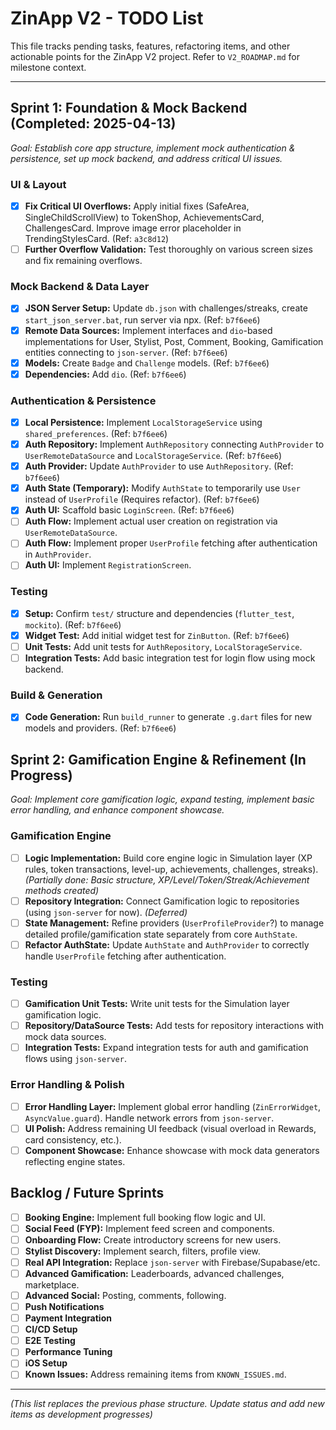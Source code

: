 # ZinApp V2 - TODO List

This file tracks pending tasks, features, refactoring items, and other actionable points for the ZinApp V2 project. Refer to `V2_ROADMAP.md` for milestone context.

---

## Sprint 1: Foundation & Mock Backend (Completed: 2025-04-13)
*Goal: Establish core app structure, implement mock authentication & persistence, set up mock backend, and address critical UI issues.*

### UI & Layout
- [x] **Fix Critical UI Overflows:** Apply initial fixes (SafeArea, SingleChildScrollView) to TokenShop, AchievementsCard, ChallengesCard. Improve image error placeholder in TrendingStylesCard. (Ref: `a3c8d12`)
- [ ] **Further Overflow Validation:** Test thoroughly on various screen sizes and fix remaining overflows.

### Mock Backend & Data Layer
- [x] **JSON Server Setup:** Update `db.json` with challenges/streaks, create `start_json_server.bat`, run server via npx. (Ref: `b7f6ee6`)
- [x] **Remote Data Sources:** Implement interfaces and `dio`-based implementations for User, Stylist, Post, Comment, Booking, Gamification entities connecting to `json-server`. (Ref: `b7f6ee6`)
- [x] **Models:** Create `Badge` and `Challenge` models. (Ref: `b7f6ee6`)
- [x] **Dependencies:** Add `dio`. (Ref: `b7f6ee6`)

### Authentication & Persistence
- [x] **Local Persistence:** Implement `LocalStorageService` using `shared_preferences`. (Ref: `b7f6ee6`)
- [x] **Auth Repository:** Implement `AuthRepository` connecting `AuthProvider` to `UserRemoteDataSource` and `LocalStorageService`. (Ref: `b7f6ee6`)
- [x] **Auth Provider:** Update `AuthProvider` to use `AuthRepository`. (Ref: `b7f6ee6`)
- [x] **Auth State (Temporary):** Modify `AuthState` to temporarily use `User` instead of `UserProfile` (Requires refactor). (Ref: `b7f6ee6`)
- [x] **Auth UI:** Scaffold basic `LoginScreen`. (Ref: `b7f6ee6`)
- [ ] **Auth Flow:** Implement actual user creation on registration via `UserRemoteDataSource`.
- [ ] **Auth Flow:** Implement proper `UserProfile` fetching after authentication in `AuthProvider`.
- [ ] **Auth UI:** Implement `RegistrationScreen`.

### Testing
- [x] **Setup:** Confirm `test/` structure and dependencies (`flutter_test`, `mockito`). (Ref: `b7f6ee6`)
- [x] **Widget Test:** Add initial widget test for `ZinButton`. (Ref: `b7f6ee6`)
- [ ] **Unit Tests:** Add unit tests for `AuthRepository`, `LocalStorageService`.
- [ ] **Integration Tests:** Add basic integration test for login flow using mock backend.

### Build & Generation
- [x] **Code Generation:** Run `build_runner` to generate `.g.dart` files for new models and providers. (Ref: `b7f6ee6`)

## Sprint 2: Gamification Engine & Refinement (In Progress)
*Goal: Implement core gamification logic, expand testing, implement basic error handling, and enhance component showcase.*

### Gamification Engine
- [ ] **Logic Implementation:** Build core engine logic in Simulation layer (XP rules, token transactions, level-up, achievements, challenges, streaks). *(Partially done: Basic structure, XP/Level/Token/Streak/Achievement methods created)*
- [ ] **Repository Integration:** Connect Gamification logic to repositories (using `json-server` for now). *(Deferred)*
- [ ] **State Management:** Refine providers (`UserProfileProvider`?) to manage detailed profile/gamification state separately from core `AuthState`.
- [ ] **Refactor AuthState:** Update `AuthState` and `AuthProvider` to correctly handle `UserProfile` fetching after authentication.

### Testing
- [ ] **Gamification Unit Tests:** Write unit tests for the Simulation layer gamification logic.
- [ ] **Repository/DataSource Tests:** Add tests for repository interactions with mock data sources.
- [ ] **Integration Tests:** Expand integration tests for auth and gamification flows using `json-server`.

### Error Handling & Polish
- [ ] **Error Handling Layer:** Implement global error handling (`ZinErrorWidget`, `AsyncValue.guard`). Handle network errors from `json-server`.
- [ ] **UI Polish:** Address remaining UI feedback (visual overload in Rewards, card consistency, etc.).
- [ ] **Component Showcase:** Enhance showcase with mock data generators reflecting engine states.

## Backlog / Future Sprints
- [ ] **Booking Engine:** Implement full booking flow logic and UI.
- [ ] **Social Feed (FYP):** Implement feed screen and components.
- [ ] **Onboarding Flow:** Create introductory screens for new users.
- [ ] **Stylist Discovery:** Implement search, filters, profile view.
- [ ] **Real API Integration:** Replace `json-server` with Firebase/Supabase/etc.
- [ ] **Advanced Gamification:** Leaderboards, advanced challenges, marketplace.
- [ ] **Advanced Social:** Posting, comments, following.
- [ ] **Push Notifications**
- [ ] **Payment Integration**
- [ ] **CI/CD Setup**
- [ ] **E2E Testing**
- [ ] **Performance Tuning**
- [ ] **iOS Setup**
- [ ] **Known Issues:** Address remaining items from `KNOWN_ISSUES.md`.

---

*(This list replaces the previous phase structure. Update status and add new items as development progresses)*
